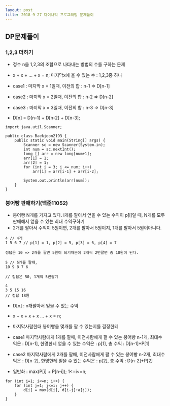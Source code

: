 ```yaml
---
layout: post
title: 2018-9-27 다이나믹 프로그래밍 문제풀이
---
```


DP문제풀이
---


### 1,2,3 더하기

- 정수 n을 1,2,3의 조합으로 나타내는 방법의 수를 구하는 문제
- x + x + ... + x = n; 마지막x에 올 수 있는 수 : 1,2,3중 하나

- case1 : 마지막 x = 1일때, 이전의 합 : n-1 => D[n-1]
- case2 : 마지막 x = 2일때, 이전의 합 : n-2 => D[n-2]
- case3 : 마지막 x = 3일때, 이전의 합 : n-3 => D[n-3]
- D[n] = D[n-1] + D[n-2] + D[n-3];

```
import java.util.Scanner;

public class Baekjoon2193 {
    public static void main(String[] args) {
        Scanner sc = new Scanner(System.in);
        int num = sc.nextInt();
        long [] arr = new long[num+1];
        arr[1] = 1;
        arr[2] = 1;
        for (int i = 3; i <= num; i++)
            arr[i] = arr[i-1] + arr[i-2];

        System.out.println(arr[num]);
    }
}
```

### 붕어빵 판매하기(백준11052)

- 붕어빵 N개를 가지고 있다. i개를 팔아서 얻을 수 있는 수익이 p[i]일 때, N개를 모두 판매해서 얻을 수 있는 최대 수익구하기
- 2개를 팔아서 수익이 5원이면, 2개를 팔아서 5원이지, 1개를 팔아서 5원이아니다.

```
4 // 4개
1 5 6 7 // p[1] = 1, p[2] = 5, p[3] = 6, p[4] = 7

정답은 10 => 2개를 팔면 5원이 되기때문에 2개씩 2번팔면 총 10원이 된다.
```

```
5 // 5개를 팔때,
10 9 8 7 6

// 정답은 50, 1개씩 5번팔기
```

```
4
3 5 15 16
// 정답 18원
```

- D[n] : n개팔아서 얻을 수 있는 수익
- x + x + x + x ... + x = n;
- 마지막사람한태 붕어빵을 몇개를 팔 수 있는지를 결정한테

- case1 마지막사람에게 1개를 팔때, 이전사람에게 팔 수 있는 붕어빵 n-1개, 최대수익은 : D[n-1], 한명한테 얻을 수 있는 수익은 : p[1], 총 수익 : D[n-1]+P[1]

- case2 마지막사람에게 2개를 팔때, 이전사람에게 팔 수 있는 붕어빵 n-2개, 최대수익은 : D[n-2], 한명한테 얻을 수 있는 수익은 : p[2], 총 수익 : D[n-2]+P[2]

- 일반화 : max(P[i] + P[n-i]); 1<=i<=n;

```
for (int i=1; i<=n; i++) {
	for (int j=1; j<=i; j++) {
    	d[i] = max(d[i], d[i-j]+a[j]);
    }
}
```
